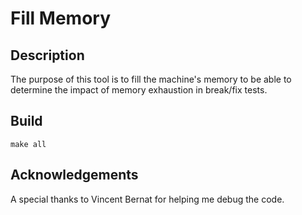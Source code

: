 # Fill Memory

Description
-----------

The purpose of this tool is to fill the machine's memory to be able to
determine the impact of memory exhaustion in break/fix tests.

Build
-----

    make all

Acknowledgements
----------------

A special thanks to Vincent Bernat for helping me debug the code.
